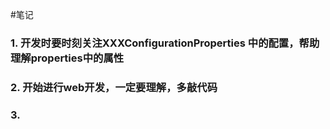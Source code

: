 #笔记
### 1.  开发时要时刻关注XXXConfigurationProperties 中的配置，帮助理解properties中的属性
### 2. 开始进行web开发，一定要理解，多敲代码
### 3.  